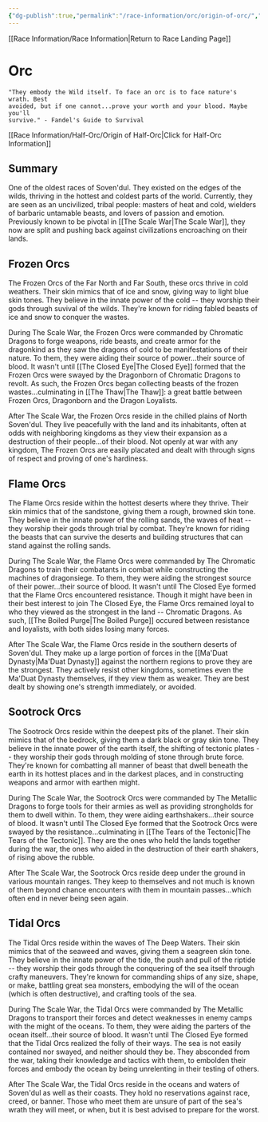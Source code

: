 ```yaml
---
{"dg-publish":true,"permalink":"/race-information/orc/origin-of-orc/","dgHomeLink":true,"dgPassFrontmatter":false}
---
```


[[Race Information/Race Information|Return to Race Landing Page]]
# Orc
	"They embody the Wild itself. To face an orc is to face nature's wrath. Best 
	avoided, but if one cannot...prove your worth and your blood. Maybe you'll 
	survive." - Fandel's Guide to Survival

[[Race Information/Half-Orc/Origin of Half-Orc|Click for Half-Orc Information]]
## Summary
One of the oldest races of Soven'dul. They existed on the edges of the wilds, thriving in the hottest and coldest parts of the world. Currently, they are seen as an uncivilized, tribal people: masters of heat and cold, wielders of barbaric untamable beasts, and lovers of passion and emotion. Previously known to be pivotal in [[The Scale War|The Scale War]], they now are split and pushing back against civilizations encroaching on their lands.

## Frozen Orcs
The Frozen Orcs of the Far North and Far South, these orcs thrive in cold weathers. Their skin mimics that of ice and snow, giving way to light blue skin tones. They believe in the innate power of the cold -- they worship their gods through suvival of the wilds. They're known for riding fabled beasts of ice and snow to conquer the wastes. 

During The Scale War, the Frozen Orcs were commanded by Chromatic Dragons to forge weapons, ride beasts, and create armor for the dragonkind as they saw the dragons of cold to be manifestations of their nature. To them, they were aiding their source of power...their source of blood. It wasn't until [[The Closed Eye|The Closed Eye]] formed that the Frozen Orcs were swayed by the Dragonborn of Chromatic Dragons to revolt. As such, the Frozen Orcs began collecting beasts of the frozen wastes...culminating in [[The Thaw|The Thaw]]: a great battle between Frozen Orcs, Dragonborn and the Dragon Loyalists. 

After The Scale War, the Frozen Orcs reside in the chilled plains of North Soven'dul. They live peacefully with the land and its inhabitants, often at odds with neighboring kingdoms as they view their expansion as a destruction of their people...of their blood. Not openly at war with any kingdom, The Frozen Orcs are easily placated and dealt with through signs of respect and proving of one's hardiness. 

## Flame Orcs
The Flame Orcs reside within the hottest deserts where they thrive. Their skin mimics that of the sandstone, giving them a rough, browned skin tone. They believe in the innate power of the rolling sands, the waves of heat -- they worship their gods through trial by combat. They're known for riding the beasts that can survive the deserts and building structures that can stand against the rolling sands. 

During The Scale War, the Flame Orcs were commanded by The Chromatic Dragons to train their combatants in combat while constructing the machines of dragonsiege. To them, they were aiding the strongest source of their power...their source of blood. It wasn't until The Closed Eye formed that the Flame Orcs encountered resistance. Though it might have been in their best interest to join The Closed Eye, the Flame Orcs remained loyal to who they viewed as the strongest in the land -- Chromatic Dragons. As such, [[The Boiled Purge|The Boiled Purge]] occured between resistance and loyalists, with both sides losing many forces. 

After The Scale War, the Flame Orcs reside in the southern deserts of Soven'dul. They make up a large portion of forces in the [[Ma'Duat Dynasty|Ma'Duat Dynasty]] against the northern regions to prove they are the strongest. They actively resist other kingdoms, sometimes even the Ma'Duat Dynasty themselves, if they view them as weaker. They are best dealt by showing one's strength immediately, or avoided.

## Sootrock Orcs
The Sootrock Orcs reside within the deepest pits of the planet. Their skin mimics that of the bedrock, giving them a dark black or gray skin tone. They believe in the innate power of the earth itself, the shifting of tectonic plates -- they worship their gods through molding of stone through brute force. They're known for combatting all manner of beast that dwell beneath the earth in its hottest places and in the darkest places, and in constructing weapons and armor with earthen might. 

During The Scale War, the Sootrock Orcs were commanded by The Metallic Dragons to forge tools for their armies as well as providing strongholds for them to dwell within. To them, they were aiding earthshakers...their source of blood. It wasn't until The Closed Eye formed that the Sootrock Orcs were swayed by the resistance...culminating in [[The Tears of the Tectonic|The Tears of the Tectonic]]. They are the ones who held the lands together during the war, the ones who aided in the destruction of their earth shakers, of rising above the rubble. 

After The Scale War, the Sootrock Orcs reside deep under the ground in various mountain ranges. They keep to themselves and not much is known of them beyond chance encounters with them in mountain passes...which often end in never being seen again. 

## Tidal Orcs
The Tidal Orcs reside within the waves of The Deep Waters. Their skin mimics that of the seaweed and waves, giving them a seagreen skin tone. They believe in the innate power of the tide, the push and pull of the riptide -- they worship their gods through the conquering of the sea itself through crafty maneuvers. They're known for commanding ships of any size, shape, or make, battling great sea monsters, embodying the will of the ocean (which is often destructive), and crafting tools of the sea. 

During The Scale War, the Tidal Orcs were commanded by The Metallic Dragons to transport their forces and detect weaknesses in enemy camps with the might of the oceans. To them, they were aiding the parters of the ocean itself...their source of blood. It wasn't until The Closed Eye formed that the Tidal Orcs realized the folly of their ways. The sea is not easily contained nor swayed, and neither should they be. They absconded from the war, taking their knowledge and tactics with them, to embolden their forces and embody the ocean by being unrelenting in their testing of others. 

After The Scale War, the Tidal Orcs reside in the oceans and waters of Soven'dul as well as their coasts. They hold no reservations against race, creed, or banner. Those who meet them are unsure of part of the sea's wrath they will meet, or when, but it is best advised to prepare for the worst. 